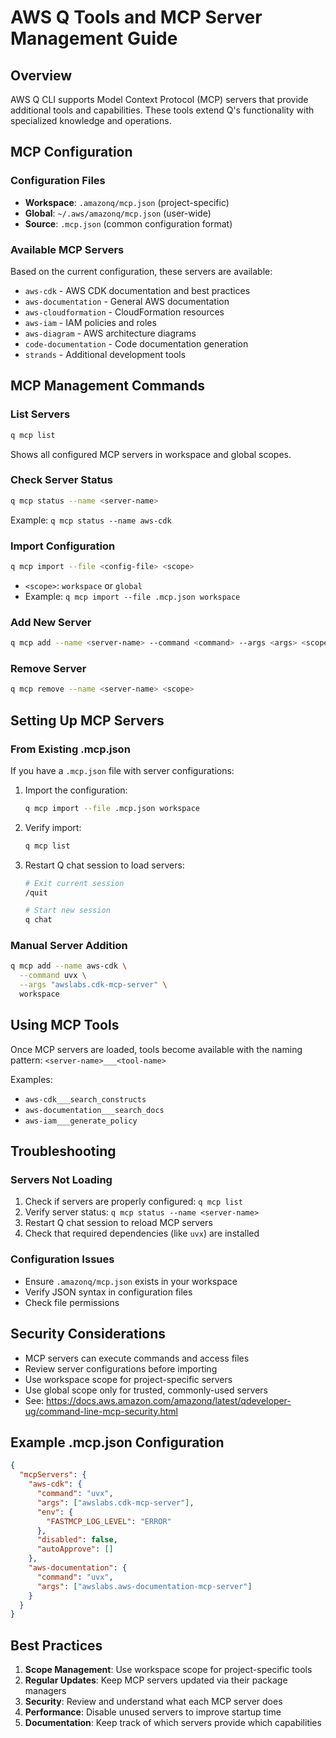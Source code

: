 # AWS Q Tools and MCP Server Management Guide

## Overview
AWS Q CLI supports Model Context Protocol (MCP) servers that provide additional tools and capabilities. These tools extend Q's functionality with specialized knowledge and operations.

## MCP Configuration

### Configuration Files
- **Workspace**: `.amazonq/mcp.json` (project-specific)
- **Global**: `~/.aws/amazonq/mcp.json` (user-wide)
- **Source**: `.mcp.json` (common configuration format)

### Available MCP Servers
Based on the current configuration, these servers are available:

- `aws-cdk` - AWS CDK documentation and best practices
- `aws-documentation` - General AWS documentation  
- `aws-cloudformation` - CloudFormation resources
- `aws-iam` - IAM policies and roles
- `aws-diagram` - AWS architecture diagrams
- `code-documentation` - Code documentation generation
- `strands` - Additional development tools

## MCP Management Commands

### List Servers
```bash
q mcp list
```
Shows all configured MCP servers in workspace and global scopes.

### Check Server Status
```bash
q mcp status --name <server-name>
```
Example: `q mcp status --name aws-cdk`

### Import Configuration
```bash
q mcp import --file <config-file> <scope>
```
- `<scope>`: `workspace` or `global`
- Example: `q mcp import --file .mcp.json workspace`

### Add New Server
```bash
q mcp add --name <server-name> --command <command> --args <args> <scope>
```

### Remove Server
```bash
q mcp remove --name <server-name> <scope>
```

## Setting Up MCP Servers

### From Existing .mcp.json
If you have a `.mcp.json` file with server configurations:

1. Import the configuration:
   ```bash
   q mcp import --file .mcp.json workspace
   ```

2. Verify import:
   ```bash
   q mcp list
   ```

3. Restart Q chat session to load servers:
   ```bash
   # Exit current session
   /quit
   
   # Start new session
   q chat
   ```

### Manual Server Addition
```bash
q mcp add --name aws-cdk \
  --command uvx \
  --args "awslabs.cdk-mcp-server" \
  workspace
```

## Using MCP Tools

Once MCP servers are loaded, tools become available with the naming pattern:
`<server-name>___<tool-name>`

Examples:
- `aws-cdk___search_constructs`
- `aws-documentation___search_docs`
- `aws-iam___generate_policy`

## Troubleshooting

### Servers Not Loading
1. Check if servers are properly configured: `q mcp list`
2. Verify server status: `q mcp status --name <server-name>`
3. Restart Q chat session to reload MCP servers
4. Check that required dependencies (like `uvx`) are installed

### Configuration Issues
- Ensure `.amazonq/mcp.json` exists in your workspace
- Verify JSON syntax in configuration files
- Check file permissions

## Security Considerations

- MCP servers can execute commands and access files
- Review server configurations before importing
- Use workspace scope for project-specific servers
- Use global scope only for trusted, commonly-used servers
- See: https://docs.aws.amazon.com/amazonq/latest/qdeveloper-ug/command-line-mcp-security.html

## Example .mcp.json Configuration

```json
{
  "mcpServers": {
    "aws-cdk": {
      "command": "uvx",
      "args": ["awslabs.cdk-mcp-server"],
      "env": {
        "FASTMCP_LOG_LEVEL": "ERROR"
      },
      "disabled": false,
      "autoApprove": []
    },
    "aws-documentation": {
      "command": "uvx",
      "args": ["awslabs.aws-documentation-mcp-server"]
    }
  }
}
```

## Best Practices

1. **Scope Management**: Use workspace scope for project-specific tools
2. **Regular Updates**: Keep MCP servers updated via their package managers
3. **Security**: Review and understand what each MCP server does
4. **Performance**: Disable unused servers to improve startup time
5. **Documentation**: Keep track of which servers provide which capabilities
